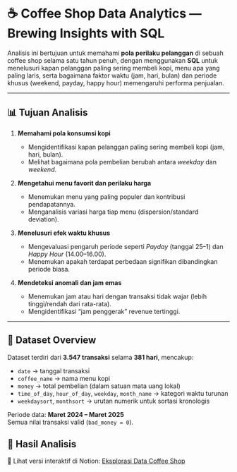 # ☕ Coffee Shop Data Analytics — Brewing Insights with SQL

Analisis ini bertujuan untuk memahami **pola perilaku pelanggan** di sebuah coffee shop selama satu tahun penuh, dengan menggunakan **SQL** untuk menelusuri kapan pelanggan paling sering membeli kopi, menu apa yang paling laris, serta bagaimana faktor waktu (jam, hari, bulan) dan periode khusus (weekend, payday, happy hour) memengaruhi performa penjualan.

---

## 📊 Tujuan Analisis

1. **Memahami pola konsumsi kopi**
   - Mengidentifikasi kapan pelanggan paling sering membeli kopi (jam, hari, bulan).
   - Melihat bagaimana pola pembelian berubah antara *weekday* dan *weekend*.

2. **Mengetahui menu favorit dan perilaku harga**
   - Menemukan menu yang paling populer dan kontribusi pendapatannya.
   - Menganalisis variasi harga tiap menu (dispersion/standard deviation).

3. **Menelusuri efek waktu khusus**
   - Mengevaluasi pengaruh periode seperti *Payday* (tanggal 25–1) dan *Happy Hour* (14.00–16.00).
   - Menemukan apakah terdapat perbedaan signifikan dibandingkan periode biasa.

4. **Mendeteksi anomali dan jam emas**
   - Menemukan jam atau hari dengan transaksi tidak wajar (lebih tinggi/rendah dari rata-rata).
   - Mengidentifikasi “jam penggerak” revenue tertinggi.
   
---

## 🧩 Dataset Overview

Dataset terdiri dari **3.547 transaksi** selama **381 hari**, mencakup:
- `date` → tanggal transaksi  
- `coffee_name` → nama menu kopi  
- `money` → total pembelian (dalam satuan mata uang lokal)  
- `time_of_day`, `hour_of_day`, `weekday`, `month_name` → kategori waktu turunan  
- `weekdaysort`, `monthsort` → urutan numerik untuk sortasi kronologis

Periode data: **Maret 2024 – Maret 2025**  
Semua nilai transaksi valid (`bad_money = 0`).

## 🧩 Hasil Analisis
🔗 Lihat versi interaktif di Notion: [Eksplorasi Data Coffee Shop]([https://lista-kurniawati.notion.site/Coffee-Shop-Data-Analytics-Brewing-Insights-with-SQL-27f6c12bc6518078bd39e951b491eed2?source=copy_link])
